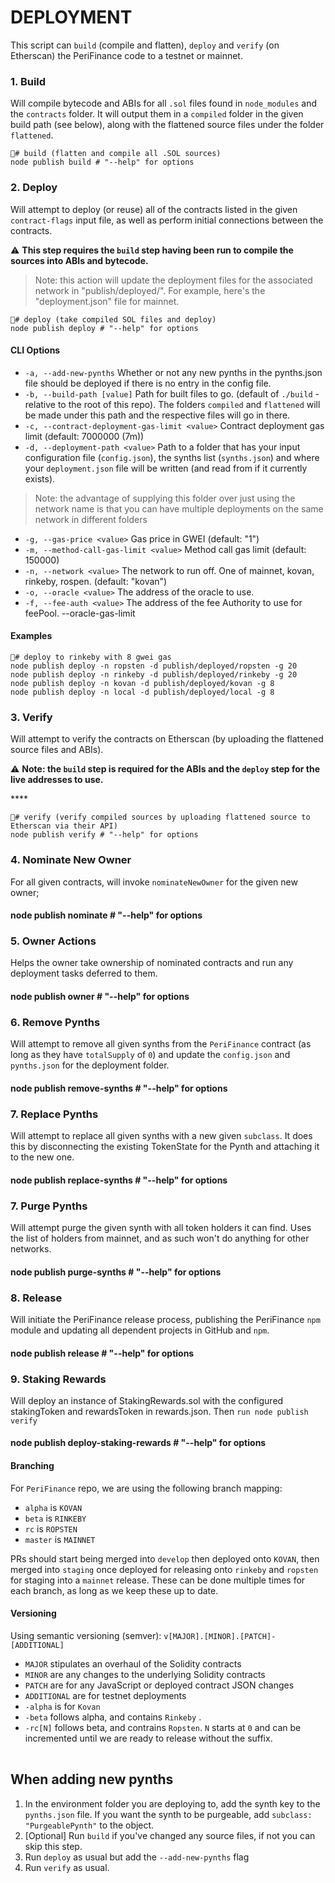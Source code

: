 # DEPLOYMENT

This script can `build` \(compile and flatten\), `deploy` and `verify` \(on Etherscan\) the PeriFinance code to a testnet or mainnet.

### 1. Build <a id="1-build"></a>

Will compile bytecode and ABIs for all `.sol` files found in `node_modules` and the `contracts` folder. It will output them in a `compiled` folder in the given build path \(see below\), along with the flattened source files under the folder `flattened`.

```text
# build (flatten and compile all .SOL sources)
node publish build # "--help" for options
```

### 2. Deploy <a id="2-deploy"></a>

Will attempt to deploy \(or reuse\) all of the contracts listed in the given `contract-flags` input file, as well as perform initial connections between the contracts.

:warning: **This step requires the `build` step having been run to compile the sources into ABIs and bytecode.**

> Note: this action will update the deployment files for the associated network in "publish/deployed/". For example, here's the "deployment.json" file for mainnet.

```text
# deploy (take compiled SOL files and deploy)
node publish deploy # "--help" for options
```

#### CLI Options <a id="cli-options"></a>

* `-a, --add-new-pynths` Whether or not any new pynths in the pynths.json file should be deployed if there is no entry in the config file.
* `-b, --build-path [value]` Path for built files to go. \(default of `./build` - relative to the root of this repo\). The folders `compiled` and `flattened` will be made under this path and the respective files will go in there.
* `-c, --contract-deployment-gas-limit <value>` Contract deployment gas limit \(default: 7000000 \(7m\)\)
* `-d, --deployment-path <value>` Path to a folder that has your input configuration file \(`config.json`\), the synths list \(`synths.json`\) and where your `deployment.json` file will be written \(and read from if it currently exists\).  

> Note: the advantage of supplying this folder over just using the network name is that you can have multiple deployments on the same network in different folders

* `-g, --gas-price <value>` Gas price in GWEI \(default: "1"\)
* `-m, --method-call-gas-limit <value>` Method call gas limit \(default: 150000\)
* `-n, --network <value>` The network to run off. One of mainnet, kovan, rinkeby, rospen. \(default: "kovan"\)
* `-o, --oracle <value>` The address of the oracle to use. 
* `-f, --fee-auth <value>` The address of the fee Authority to use for feePool.  --oracle-gas-limit 

#### Examples <a id="examples"></a>

```text
# deploy to rinkeby with 8 gwei gas
node publish deploy -n ropsten -d publish/deployed/ropsten -g 20
node publish deploy -n rinkeby -d publish/deployed/rinkeby -g 20
node publish deploy -n kovan -d publish/deployed/kovan -g 8
node publish deploy -n local -d publish/deployed/local -g 8
```

### 3. Verify <a id="3-verify"></a>

Will attempt to verify the contracts on Etherscan \(by uploading the flattened source files and ABIs\).

:warning: **Note: the `build` step is required for the ABIs and the `deploy` step for the live addresses to use.**

\*\*\*\*

```text
# verify (verify compiled sources by uploading flattened source to Etherscan via their API)
node publish verify # "--help" for options
```

### 4. Nominate New Owner <a id="4-nominate-new-owner"></a>

For all given contracts, will invoke `nominateNewOwner` for the given new owner;

#### node publish nominate \# "--help" for options

### 5. Owner Actions <a id="5-owner-actions"></a>

Helps the owner take ownership of nominated contracts and run any deployment tasks deferred to them.

#### node publish owner \# "--help" for options

### 6. Remove **P**ynths <a id="6-remove-synths"></a>

Will attempt to remove all given synths from the `PeriFinance` contract \(as long as they have `totalSupply` of `0`\) and update the `config.json` and `pynths.json` for the deployment folder.

#### node publish remove-synths \# "--help" for options

### 7. Replace Pynths <a id="7-replace-synths"></a>

Will attempt to replace all given synths with a new given `subclass`. It does this by disconnecting the existing TokenState for the Pynth and attaching it to the new one.

#### node publish replace-synths \# "--help" for options

### 7. Purge Pynths <a id="7-purge-synths"></a>

Will attempt purge the given synth with all token holders it can find. Uses the list of holders from mainnet, and as such won't do anything for other networks.

#### node publish purge-synths \# "--help" for options

### 8. Release <a id="8-release"></a>

Will initiate the  PeriFinance release process, publishing the PeriFinance `npm` module and updating all dependent projects in GitHub and `npm`.

#### node publish release \# "--help" for options

### 9. Staking Rewards <a id="9-staking-rewards"></a>

Will deploy an instance of StakingRewards.sol with the configured stakingToken and rewardsToken in rewards.json. Then `run node publish verify`

#### node publish deploy-staking-rewards \# "--help" for options

#### Branching <a id="branching"></a>

For `PeriFinance` repo, we are using the following branch mapping:

* `alpha` is `KOVAN`
* `beta` is `RINKEBY`
* `rc` is `ROPSTEN`
* `master` is `MAINNET`

PRs should start being merged into `develop` then deployed onto `KOVAN`, then merged into `staging` once deployed for releasing onto `rinkeby` and `ropsten` for staging into a `mainnet` release. These can be done multiple times for each branch, as long as we keep these up to date.

#### Versioning <a id="versioning"></a>

Using semantic versioning \(semver\): `v[MAJOR].[MINOR].[PATCH]-[ADDITIONAL]`

* `MAJOR` stipulates an overhaul of the Solidity contracts
* `MINOR` are any changes to the underlying Solidity contracts
* `PATCH` are for any JavaScript or deployed contract JSON changes
* `ADDITIONAL` are for testnet deployments
* `-alpha` is for `Kovan`
* `-beta` follows alpha, and contains `Rinkeby` .
* `-rc[N]` follows beta, and contrains `Ropsten`. `N` starts at `0` and can be incremented until we are ready to release without the suffix.

|  |
| :--- |


## When adding new pynths <a id="when-adding-new-synths"></a>

1. In the environment folder you are deploying to, add the synth key to the `pynths.json` file. If you want the synth to be purgeable, add `subclass: "PurgeablePynth"` to the object.
2. \[Optional\] Run `build` if you've changed any source files, if not you can skip this step.
3. Run `deploy` as usual but add the `--add-new-pynths` flag
4. Run `verify` as usual.

